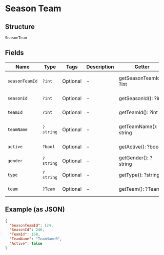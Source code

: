 
# Season Team

## Structure

`SeasonTeam`

## Fields

| Name | Type | Tags | Description | Getter | Setter |
|  --- | --- | --- | --- | --- | --- |
| `seasonTeamId` | `?int` | Optional | - | getSeasonTeamId(): ?int | setSeasonTeamId(?int seasonTeamId): void |
| `seasonId` | `?int` | Optional | - | getSeasonId(): ?int | setSeasonId(?int seasonId): void |
| `teamId` | `?int` | Optional | - | getTeamId(): ?int | setTeamId(?int teamId): void |
| `teamName` | `?string` | Optional | - | getTeamName(): ?string | setTeamName(?string teamName): void |
| `active` | `?bool` | Optional | - | getActive(): ?bool | setActive(?bool active): void |
| `gender` | `?string` | Optional | - | getGender(): ?string | setGender(?string gender): void |
| `type` | `?string` | Optional | - | getType(): ?string | setType(?string type): void |
| `team` | [`?Team`](../../doc/models/team.md) | Optional | - | getTeam(): ?Team | setTeam(?Team team): void |

## Example (as JSON)

```json
{
  "SeasonTeamId": 124,
  "SeasonId": 246,
  "TeamId": 158,
  "TeamName": "TeamName0",
  "Active": false
}
```

